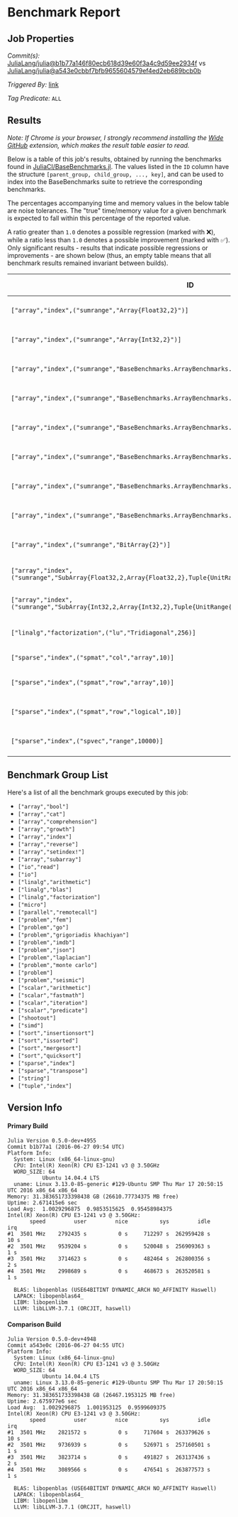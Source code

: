 # Benchmark Report

## Job Properties

*Commit(s):* [JuliaLang/julia@b1b77a146f80ecb618d39e60f3a4c9d59ee2934f](https://github.com/JuliaLang/julia/commit/b1b77a146f80ecb618d39e60f3a4c9d59ee2934f) vs [JuliaLang/julia@a543e0cbbf7bfb9655604579ef4ed2eb689bcb0b](https://github.com/JuliaLang/julia/commit/a543e0cbbf7bfb9655604579ef4ed2eb689bcb0b)

*Triggered By:* [link](https://github.com/JuliaLang/julia/pull/17137#issuecomment-228703462)

*Tag Predicate:* `ALL`

## Results

*Note: If Chrome is your browser, I strongly recommend installing the [Wide GitHub](https://chrome.google.com/webstore/detail/wide-github/kaalofacklcidaampbokdplbklpeldpj?hl=en)
extension, which makes the result table easier to read.*

Below is a table of this job's results, obtained by running the benchmarks found in
[JuliaCI/BaseBenchmarks.jl](https://github.com/JuliaCI/BaseBenchmarks.jl). The values
listed in the `ID` column have the structure `[parent_group, child_group, ..., key]`,
and can be used to index into the BaseBenchmarks suite to retrieve the corresponding
benchmarks.

The percentages accompanying time and memory values in the below table are noise tolerances. The "true"
time/memory value for a given benchmark is expected to fall within this percentage of the reported value.

A ratio greater than `1.0` denotes a possible regression (marked with :x:), while a ratio less
than `1.0` denotes a possible improvement (marked with :white_check_mark:). Only significant results - results
that indicate possible regressions or improvements - are shown below (thus, an empty table means that all
benchmark results remained invariant between builds).

| ID | time ratio | memory ratio |
|----|------------|--------------|
| `["array","index",("sumrange","Array{Float32,2}")]` | 1.54 (40%) :x: | 1.02 (1%) :x: |
| `["array","index",("sumrange","Array{Int32,2}")]` | 1.60 (40%) :x: | 1.02 (1%) :x: |
| `["array","index",("sumrange","BaseBenchmarks.ArrayBenchmarks.ArrayLF{Float32,2}")]` | 1.47 (40%) :x: | 1.02 (1%) :x: |
| `["array","index",("sumrange","BaseBenchmarks.ArrayBenchmarks.ArrayLF{Int32,2}")]` | 1.62 (40%) :x: | 1.02 (1%) :x: |
| `["array","index",("sumrange","BaseBenchmarks.ArrayBenchmarks.ArrayLSLS{Float32,2}")]` | 1.51 (40%) :x: | 1.02 (1%) :x: |
| `["array","index",("sumrange","BaseBenchmarks.ArrayBenchmarks.ArrayLSLS{Int32,2}")]` | 1.62 (40%) :x: | 1.02 (1%) :x: |
| `["array","index",("sumrange","BaseBenchmarks.ArrayBenchmarks.ArrayLS{Float32,2}")]` | 1.55 (40%) :x: | 1.02 (1%) :x: |
| `["array","index",("sumrange","BaseBenchmarks.ArrayBenchmarks.ArrayLS{Int32,2}")]` | 1.62 (40%) :x: | 1.02 (1%) :x: |
| `["array","index",("sumrange","BitArray{2}")]` | 1.77 (40%) :x: | 1.20 (1%) :x: |
| `["array","index",("sumrange","SubArray{Float32,2,Array{Float32,2},Tuple{UnitRange{Int64},UnitRange{Int64}},false}")]` | 1.48 (40%) :x: | 1.02 (1%) :x: |
| `["array","index",("sumrange","SubArray{Int32,2,Array{Int32,2},Tuple{UnitRange{Int64},UnitRange{Int64}},false}")]` | 1.56 (40%) :x: | 1.02 (1%) :x: |
| `["linalg","factorization",("lu","Tridiagonal",256)]` | 1.47 (25%) :x: | 1.02 (1%) :x: |
| `["sparse","index",("spmat","col","array",10)]` | 1.01 (15%)  | 1.01 (1%) :x: |
| `["sparse","index",("spmat","row","array",10)]` | 1.15 (15%) :x: | 1.00 (1%)  |
| `["sparse","index",("spmat","row","logical",10)]` | 1.16 (15%) :x: | 1.00 (1%)  |
| `["sparse","index",("spvec","range",10000)]` | 1.16 (15%) :x: | 1.00 (1%)  |

## Benchmark Group List

Here's a list of all the benchmark groups executed by this job:

- `["array","bool"]`
- `["array","cat"]`
- `["array","comprehension"]`
- `["array","growth"]`
- `["array","index"]`
- `["array","reverse"]`
- `["array","setindex!"]`
- `["array","subarray"]`
- `["io","read"]`
- `["io"]`
- `["linalg","arithmetic"]`
- `["linalg","blas"]`
- `["linalg","factorization"]`
- `["micro"]`
- `["parallel","remotecall"]`
- `["problem","fem"]`
- `["problem","go"]`
- `["problem","grigoriadis khachiyan"]`
- `["problem","imdb"]`
- `["problem","json"]`
- `["problem","laplacian"]`
- `["problem","monte carlo"]`
- `["problem"]`
- `["problem","seismic"]`
- `["scalar","arithmetic"]`
- `["scalar","fastmath"]`
- `["scalar","iteration"]`
- `["scalar","predicate"]`
- `["shootout"]`
- `["simd"]`
- `["sort","insertionsort"]`
- `["sort","issorted"]`
- `["sort","mergesort"]`
- `["sort","quicksort"]`
- `["sparse","index"]`
- `["sparse","transpose"]`
- `["string"]`
- `["tuple","index"]`

## Version Info

#### Primary Build

```
Julia Version 0.5.0-dev+4955
Commit b1b77a1 (2016-06-27 09:54 UTC)
Platform Info:
  System: Linux (x86_64-linux-gnu)
  CPU: Intel(R) Xeon(R) CPU E3-1241 v3 @ 3.50GHz
  WORD_SIZE: 64
           Ubuntu 14.04.4 LTS
  uname: Linux 3.13.0-85-generic #129-Ubuntu SMP Thu Mar 17 20:50:15 UTC 2016 x86_64 x86_64
Memory: 31.383651733398438 GB (26610.77734375 MB free)
Uptime: 2.671415e6 sec
Load Avg:  1.0029296875  0.9853515625  0.95458984375
Intel(R) Xeon(R) CPU E3-1241 v3 @ 3.50GHz: 
       speed         user         nice          sys         idle          irq
#1  3501 MHz    2792435 s          0 s     712297 s  262959428 s         10 s
#2  3501 MHz    9539204 s          0 s     520048 s  256909363 s          1 s
#3  3501 MHz    3714623 s          0 s     482464 s  262800356 s          2 s
#4  3501 MHz    2998689 s          0 s     468673 s  263520581 s          1 s

  BLAS: libopenblas (USE64BITINT DYNAMIC_ARCH NO_AFFINITY Haswell)
  LAPACK: libopenblas64_
  LIBM: libopenlibm
  LLVM: libLLVM-3.7.1 (ORCJIT, haswell)

```

#### Comparison Build

```
Julia Version 0.5.0-dev+4948
Commit a543e0c (2016-06-27 04:55 UTC)
Platform Info:
  System: Linux (x86_64-linux-gnu)
  CPU: Intel(R) Xeon(R) CPU E3-1241 v3 @ 3.50GHz
  WORD_SIZE: 64
           Ubuntu 14.04.4 LTS
  uname: Linux 3.13.0-85-generic #129-Ubuntu SMP Thu Mar 17 20:50:15 UTC 2016 x86_64 x86_64
Memory: 31.383651733398438 GB (26467.1953125 MB free)
Uptime: 2.675977e6 sec
Load Avg:  1.0029296875  1.001953125  0.9599609375
Intel(R) Xeon(R) CPU E3-1241 v3 @ 3.50GHz: 
       speed         user         nice          sys         idle          irq
#1  3501 MHz    2821572 s          0 s     717604 s  263379626 s         10 s
#2  3501 MHz    9736939 s          0 s     526971 s  257160501 s          1 s
#3  3501 MHz    3823714 s          0 s     491827 s  263137436 s          2 s
#4  3501 MHz    3089566 s          0 s     476541 s  263877573 s          1 s

  BLAS: libopenblas (USE64BITINT DYNAMIC_ARCH NO_AFFINITY Haswell)
  LAPACK: libopenblas64_
  LIBM: libopenlibm
  LLVM: libLLVM-3.7.1 (ORCJIT, haswell)

```
